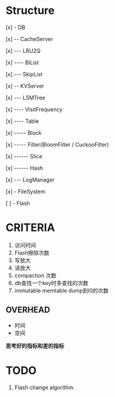 
# Structure

[x] - DB

[x] -- CacheServer

[x] --- LRU2Q

[x] ---- BiList

[x] --- SkipList

[x] -- KVServer

[x] --- LSMTree

[x] ---- VisitFrequency

[x] ---- Table

[x] ----- Block

[x] ----- Filter(BloomFilter / CuckooFilter)

[x] ------ Slice

[x] ------ Hash

[x] --- LogManager

[x] - FileSystem

[ ] - Flash

# CRITERIA

1. 访问时间
2. Flash擦除次数
3. 写放大
4. 读放大
5. compaction 次数
6. db查找一个key时多查找的次数
7. immutable memtable dump到l0的次数

## OVERHEAD

* 时间
* 空间

**思考好的指标和差的指标**

# TODO

1. Flash change algorithm.